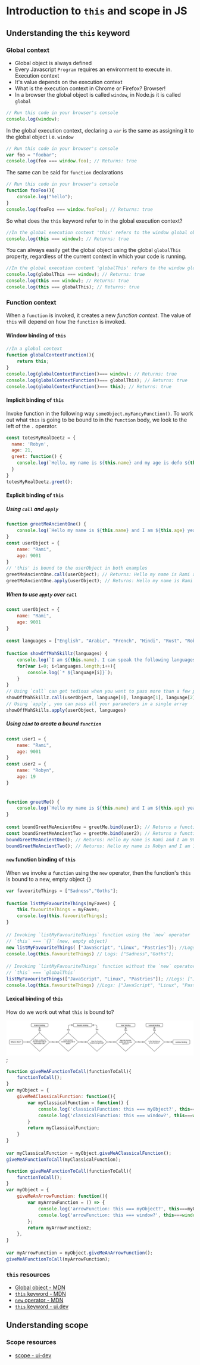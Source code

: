 # Introduction to `this` and scope in JS

## Understanding the `this` keyword

### Global context

- Global object is always defined
- Every Javascript `Program` requires an environment to execute in. Execution context
- It's value depends on the execution context
- What is the execution context in Chrome or Firefox? Browser!
- In a browser the global object is called `window`, in Node.js it is called `global`
  
```javascript
// Run this code in your browser's console
console.log(window);
```

In the global execution context, declaring a `var` is the same as assigning it to the global object i.e. `window`

```javascript
// Run this code in your browser's console
var foo = "foobar";
console.log(foo === window.foo); // Returns: true
```

The same can be said for `function` declarations

```javascript
// Run this code in your browser's console
function fooFoo(){
    console.log("hello");
}
console.log(fooFoo === window.fooFoo); // Returns: true
```

So what does the `this` keyword refer to in the global execution context?

```javascript
//In the global execution context 'this' refers to the window global object
console.log(this === window); // Returns: true
```

You can always easily get the global object using the global `globalThis` property, regardless of the current context in which your code is running.

```javascript
//In the global execution context 'globalThis' refers to the window global object
console.log(globalThis === window); // Returns: true
console.log(this === window); // Returns: true
console.log(this === globalThis); // Returns: true
```

### Function context

When a `function` is invoked, it creates a new _function context_. The value of `this` will depend on how the `function` is invoked.

#### Window binding of `this` 

```javascript
//In a global context
function globalContextFunction(){
    return this;
}
console.log(globalContextFunction()=== window); // Returns: true
console.log(globalContextFunction()=== globalThis); // Returns: true
console.log(globalContextFunction()=== this); // Returns: true
```

#### Implicit binding of `this`

Invoke function in the following way `someObject.myFancyFunction()`. To work out what `this` is going to be bound to in the `function` body, we look to the left of the `.` operator.

```javascript
const totesMyRealDeetz = {
  name: 'Robyn',
  age: 21,
  greet: function() {
    console.log(`Hello, my name is ${this.name} and my age is defo ${this.age}`) // `this` is bound to the `user` object
  }
}
totesMyRealDeetz.greet(); 
```

#### Explicit binding of `this`

##### Using `call` and `apply`

```javascript
function greetMeAncientOne() {
    console.log(`Hello my name is ${this.name} and I am ${this.age} years old`);
}
const userObject = {
    name: "Rami",
    age: 9001
}
// 'this' is bound to the userObject in both examples
greetMeAncientOne.call(userObject); // Returns: Hello my name is Rami and I am 9001 years old. 
greetMeAncientOne.apply(userObject); // Returns: Hello my name is Rami and I am 9001 years old
```

##### When to use `apply` over `call`

```javascript
const userObject = {
    name: "Rami",
    age: 9001
}

const languages = ["English", "Arabic", "French", "Hindi", "Rust", "Robyn"];

function showOffMahSkillz(languages) {
    console.log(`I am ${this.name}. I can speak the following languages: `);
    for(var i=0; i<languages.length;i++){
        console.log(`* ${language[i]}`);
    }
}
// Using `call` can get tedious when you want to pass more than a few parameters to your function
showOffMahSkillz.call(userObject, language[0], language[1], language[2], language[3], language[4], language[5])
// Using `apply`, you can pass all your parameters in a single array
showOffMahSkills.apply(userObject, languages)

```

##### Using `bind` to create a _bound_ `function`

```javascript
const user1 = {
    name: "Rami",
    age: 9001
}
const user2 = {
    name: "Robyn",
    age: 19
}


function greetMe() {
    console.log(`Hello my name is ${this.name} and I am ${this.age} years old`);
}

const boundGreetMeAncientOne = greetMe.bind(user1); // Returns a function with 'this' explicitly bound to the 'user1' object
const boundGreetMeAncientTwo = greetMe.bind(user2); // Returns a function with 'this' explicitly bound to the 'user2' object
boundGreetMeAncientOne(); // Returns: Hello my name is Rami and I am 9001 years old
boundGreetMeAncientTwo(); // Returns: Hello my name is Robyn and I am 19 years old
```

#### `new` function binding of `this`

When we invoke a `function` using the `new` operator, then the function's `this` is bound to a new, empty object `{}`

```javascript
var favouriteThings = ["Sadness","Goths"];
 
function listMyFavouriteThings(myFaves) {
    this.favouriteThings = myFaves;
    console.log(this.favouriteThings);
}

// Invoking `listMyFavouriteThings` function using the `new` operator
// `this` === `{}` (new, empty object)
new listMyFavouriteThings( ["JavaScript", "Linux", "Pastries"]); //Logs: ["JavaScript", "Linux", "Pastries"]
console.log(this.favouriteThings) // Logs: ["Sadness","Goths"];

// Invoking `listMyFavouriteThings` function without the `new` operator 
// `this` === `globalThis`
listMyFavouriteThings(["JavaScript", "Linux", "Pastries"]); //Logs: ["JavaScript", "Linux", "Pastries"]
console.log(this.favouriteThings) //Logs: ["JavaScript", "Linux", "Pastries"]
```

#### Lexical binding of `this`

How do we work out what `this` is bound to?

![What is `this` bound to?](./assets/this.png);

```javascript
function giveMeAFunctionToCall(functionToCall){
    functionToCall();
}
var myObject = {
    giveMeAClassicalFunction: function(){
        var myClassicalFunction = function() {
            console.log('classicalFunction: this === myObject?', this===myObject)
            console.log('classicalFunction: this === window?', this===window)
        }
        return myClassicalFunction;
    }
}

var myClassicalFunction = myObject.giveMeAClassicalFunction();
giveMeAFunctionToCall(myClassicalFunction);
```

```javascript
function giveMeAFunctionToCall(functionToCall){
    functionToCall();
}
var myObject = {
    giveMeAnArrowFunction: function(){
        var myArrowFunction = () => {
            console.log('arrowFunction: this === myObject?', this===myObject)
            console.log('arrowFunction: this === window?', this===window)
        };
        return myArrowFunction2;
    },
}

var myArrowFunction = myObject.giveMeAnArrowFunction();
giveMeAFunctionToCall(myArrowFunction);
```

### `this` resources

- [Global object - MDN](https://developer.mozilla.org/en-US/docs/Glossary/Global_object)
- [`this` keyword - MDN](https://developer.mozilla.org/en-US/docs/Web/JavaScript/Reference/Operators/this)
- [`new` operator - MDN](https://developer.mozilla.org/en-US/docs/Web/JavaScript/Reference/Operators/new)
- [`this` keyword - ui.dev](https://ui.dev/this-keyword-call-apply-bind-javascript/)

## Understanding scope

### Scope resources

- [scope - ui-dev](https://ui.dev/ultimate-guide-to-execution-contexts-hoisting-scopes-and-closures-in-javascript/)
